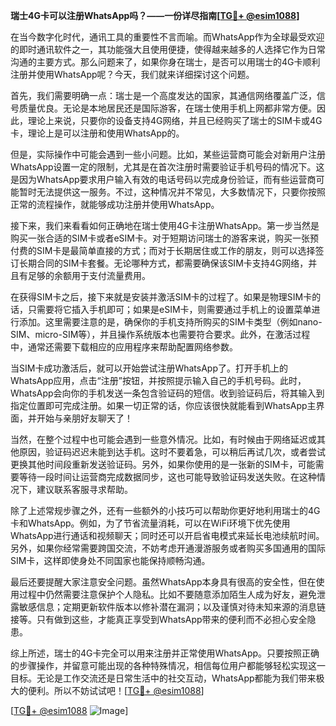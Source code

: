**瑞士4G卡可以注册WhatsApp吗？——一份详尽指南[[TG💪+ @esim1088](https://t.me/s/esim1088)]**

在当今数字化时代，通讯工具的重要性不言而喻。而WhatsApp作为全球最受欢迎的即时通讯软件之一，其功能强大且使用便捷，使得越来越多的人选择它作为日常沟通的主要方式。那么问题来了，如果你身在瑞士，是否可以用瑞士的4G卡顺利注册并使用WhatsApp呢？今天，我们就来详细探讨这个问题。

首先，我们需要明确一点：瑞士是一个高度发达的国家，其通信网络覆盖广泛，信号质量优良。无论是本地居民还是国际游客，在瑞士使用手机上网都非常方便。因此，理论上来说，只要你的设备支持4G网络，并且已经购买了瑞士的SIM卡或4G卡，理论上是可以注册和使用WhatsApp的。

但是，实际操作中可能会遇到一些小问题。比如，某些运营商可能会对新用户注册WhatsApp设置一定的限制，尤其是在首次注册时需要验证手机号码的情况下。这是因为WhatsApp要求用户输入有效的电话号码以完成身份验证，而有些运营商可能暂时无法提供这一服务。不过，这种情况并不常见，大多数情况下，只要你按照正常的流程操作，就能够成功注册并使用WhatsApp。

接下来，我们来看看如何正确地在瑞士使用4G卡注册WhatsApp。第一步当然是购买一张合适的SIM卡或者eSIM卡。对于短期访问瑞士的游客来说，购买一张预付费的SIM卡是最简单直接的方式；而对于长期居住或工作的朋友，则可以选择签订长期合同的SIM卡套餐。无论哪种方式，都需要确保该SIM卡支持4G网络，并且有足够的余额用于支付流量费用。

在获得SIM卡之后，接下来就是安装并激活SIM卡的过程了。如果是物理SIM卡的话，只需要将它插入手机即可；如果是eSIM卡，则需要通过手机上的设置菜单进行添加。这里需要注意的是，确保你的手机支持所购买的SIM卡类型（例如nano-SIM、micro-SIM等），并且操作系统版本也需要符合要求。此外，在激活过程中，通常还需要下载相应的应用程序来帮助配置网络参数。

当SIM卡成功激活后，就可以开始尝试注册WhatsApp了。打开手机上的WhatsApp应用，点击“注册”按钮，并按照提示输入自己的手机号码。此时，WhatsApp会向你的手机发送一条包含验证码的短信。收到验证码后，将其输入到指定位置即可完成注册。如果一切正常的话，你应该很快就能看到WhatsApp主界面，并开始与亲朋好友聊天了！

当然，在整个过程中也可能会遇到一些意外情况。比如，有时候由于网络延迟或其他原因，验证码迟迟未能到达手机。这时不要着急，可以稍后再试几次，或者尝试更换其他时间段重新发送验证码。另外，如果你使用的是一张新的SIM卡，可能需要等待一段时间让运营商完成数据同步，这也可能导致验证码发送失败。在这种情况下，建议联系客服寻求帮助。

除了上述常规步骤之外，还有一些额外的小技巧可以帮助你更好地利用瑞士的4G卡和WhatsApp。例如，为了节省流量消耗，可以在WiFi环境下优先使用WhatsApp进行通话和视频聊天；同时还可以开启省电模式来延长电池续航时间。另外，如果你经常需要跨国交流，不妨考虑开通漫游服务或者购买多国通用的国际SIM卡，这样即使身处不同国家也能保持顺畅沟通。

最后还要提醒大家注意安全问题。虽然WhatsApp本身具有很高的安全性，但在使用过程中仍然需要注意保护个人隐私。比如不要随意添加陌生人成为好友，避免泄露敏感信息；定期更新软件版本以修补潜在漏洞；以及谨慎对待未知来源的消息链接等。只有做到这些，才能真正享受到WhatsApp带来的便利而不必担心安全隐患。

综上所述，瑞士的4G卡完全可以用来注册并正常使用WhatsApp。只要按照正确的步骤操作，并留意可能出现的各种特殊情况，相信每位用户都能够轻松实现这一目标。无论是工作交流还是日常生活中的社交互动，WhatsApp都能为我们带来极大的便利。所以不妨试试吧！[[TG💪+ @esim1088](https://t.me/s/esim1088)]

[[TG💪+ @esim1088](https://t.me/s/esim1088) ![Image](https://i.postimg.cc/4NQfJmqS/Snipaste-2025-05-13-00-14-12.png)]
